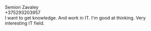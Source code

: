 Semion Zavaley <br>
+375293203957 <br>
I want to get knowledge. And work in IT. I'm good at thinking. Very interesting IT field.
